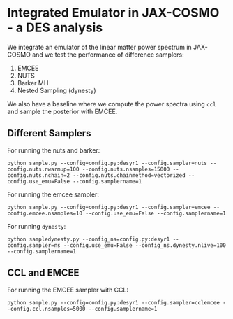 # Integrated Emulator in JAX-COSMO - a DES analysis
We integrate an emulator of the linear matter power spectrum in JAX-COSMO and we test the performance of difference samplers:
1. EMCEE
2. NUTS
3. Barker MH
4. Nested Sampling (dynesty)

We also have a baseline where we compute the power spectra using `ccl` and sample the posterior with EMCEE.

## Different Samplers

For running the nuts and barker:

```
python sample.py --config=config.py:desyr1 --config.sampler=nuts --config.nuts.nwarmup=100 --config.nuts.nsamples=15000 --config.nuts.nchain=2 --config.nuts.chainmethod=vectorized --config.use_emu=False --config.samplername=1
```

For running the emcee sampler:

```
python sample.py --config=config.py:desyr1 --config.sampler=emcee --config.emcee.nsamples=10 --config.use_emu=False --config.samplername=1
```

For running `dynesty`:

```
python sampledynesty.py --config_ns=config.py:desyr1 --config.sampler=ns --config.use_emu=False --config_ns.dynesty.nlive=100 --config.samplername=1
```

## CCL and EMCEE
For running the EMCEE sampler with CCL:

```
python sample.py --config=config.py:desyr1 --config.sampler=cclemcee --config.ccl.nsamples=5000 --config.samplername=1
```